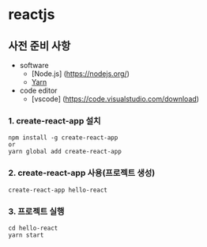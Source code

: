 # reactjs
## 사전 준비 사항
* software
  * [Node.js] (https://nodejs.org/)
  * [Yarn](https://yarnpkg.com/en/docs/install#windows-stable)
* code editor
  * [vscode] (https://code.visualstudio.com/download)
### 1. create-react-app 설치
    npm install -g create-react-app
    or 
    yarn global add create-react-app

### 2. create-react-app 사용(프로젝트 생성)
    create-react-app hello-react

### 3. 프로젝트 실행
    cd hello-react
    yarn start
